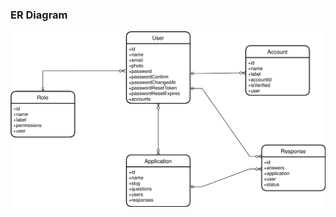 ### ER Diagram
![ERDiagram](https://raw.githubusercontent.com/ekiztk/community-application-website/master/public/entity-relationship-diagram.svg "ERDiagram")
